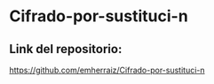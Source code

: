 # Cifrado-por-sustituci-n
## Link del repositorio:

https://github.com/emherraiz/Cifrado-por-sustituci-n
